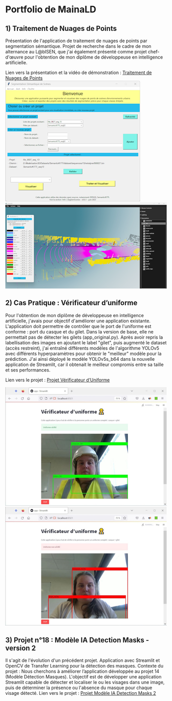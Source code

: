 # Portfolio de MainaLD

## 1) Traitement de Nuages de Points
Présentation de l'application de traitement de nuages de points par segmentation sémantique. Projet de recherche dans le cadre de mon alternance au L@bISEN, que j'ai également présenté comme projet chef-d'œuvre pour l'obtention de mon diplôme de développeuse en intelligence artificielle.

Lien vers la présentation et la vidéo de démonstration : [Traitement de Nuages de Points](https://drive.google.com/file/d/1HWaCDoZdQkt2sv8ooS2gg-9OwQ0G_HAK/view?usp=sharing)
![Image Traitement](images/Traitement_nuages_de_points_Application.png)
![Image visualisation](images/Traitement_nuages_de_points_Visualisation.png)


## 2) Cas Pratique : Vérificateur d’uniforme
Pour l'obtention de mon diplôme de développeuse en intelligence artificielle, j'avais pour objectif d'améliorer une application existante.
L'application doit permettre de contrôler que le port de l'uniforme est conforme : port du casque et du gilet. Dans la version de base, elle ne permettait pas de détecter les gilets (app_original.py).
Après avoir repris la labellisation des images en ajoutant le label "gilet", puis augmenté le dataset (accès restreint), j'ai entraîné différents modèles de l'algorithme YOLOv5 avec différents hyperparamètres pour obtenir le "meilleur" modèle pour la prédiction.  J'ai ainsi déployé le modèle YOLOv5s_b64 dans la nouvelle application de Streamlit, car il obtenait le meilleur compromis entre sa taille et ses performances.

Lien vers le projet : [Projet Vérificateur d’Uniforme](https://github.com/MainaLD/Cas_pratique_Verificateur_d_uniforme#cas-pratique--v%C3%A9rificateur-duniforme)

![Image uniforme_ omplet](images/Verificateur_uniforme_complet.JPG) ![Image uniforme incomplet](images/Verificateur_uniforme_incomplet.JPG)


## 3) Projet n°18 : Modèle IA Detection Masks - version 2
Il s'agit de l'évolution d'un précédent projet. Application avec Streamlit et OpenCV de Transfer Learning pour la détection des masques.
Contexte du projet : Nous cherchons à améliorer l’application développée au projet 14 (Modèle Détection Masques). L'objectif est de développer une application Streamlit capable de détecter et localiser le ou les visages dans une image, puis de déterminer la présence ou l'absence du masque pour chaque visage détecté.
Lien vers le projet : [Projet Modèle IA Detection Masks 2](https://github.com/MainaLD/18_Model_IA_detection_masks_2)


